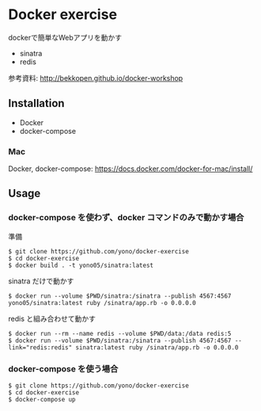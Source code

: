 # Docker exercise

dockerで簡単なWebアプリを動かす

- sinatra
- redis

参考資料: http://bekkopen.github.io/docker-workshop

## Installation

- Docker
- docker-compose

### Mac

Docker, docker-compose: https://docs.docker.com/docker-for-mac/install/

## Usage

### docker-compose を使わず、docker コマンドのみで動かす場合

準備
```console
$ git clone https://github.com/yono/docker-exercise
$ cd docker-exercise
$ docker build . -t yono05/sinatra:latest
```

sinatra だけで動かす
```console
$ docker run --volume $PWD/sinatra:/sinatra --publish 4567:4567 yono05/sinatra:latest ruby /sinatra/app.rb -o 0.0.0.0
```

redis と組み合わせて動かす
```console
$ docker run --rm --name redis --volume $PWD/data:/data redis:5
$ docker run --volume $PWD/sinatra:/sinatra --publish 4567:4567 --link="redis:redis" sinatra:latest ruby /sinatra/app.rb -o 0.0.0.0
```

### docker-compose を使う場合

```console
$ git clone https://github.com/yono/docker-exercise
$ cd docker-exercise
$ docker-compose up
```
